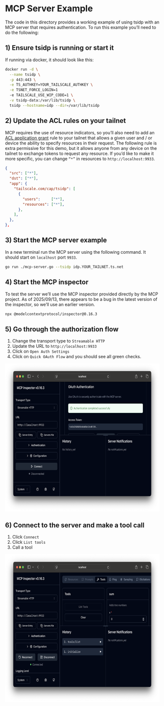 # MCP Server Example

The code in this directory provides a working example of using tsidp with an MCP server that requires authentication. To run this example you’ll need to do the following:

## 1) Ensure tsidp is running or start it

If running via docker, it should look like this:

```bash
docker run -d \
  --name tsidp \
  -p 443:443 \
  -e TS_AUTHKEY=YOUR_TAILSCALE_AUTHKEY \
  -e TSNET_FORCE_LOGIN=1
  -e TAILSCALE_USE_WIP_CODE=1 \
  -v tsidp-data:/var/lib/tsidp \
  tsidp --hostname=idp --dir=/var/lib/tsidp
```

## 2) Update the ACL rules on your tailnet

MCP requires the use of resource indicators, so you’ll also need to add an [ACL application grant](https://tailscale.com/kb/1537/grants-app-capabilities) rule to your tailnet that allows a given user and / or device the ability to specify resources in their request. The following rule is extra permissive for this demo, but it allows anyone from any device on the tailnet to exchange tokens to request any resource. If you’d like to make it more specific, you can change `“*”` in resources to `http://localhost:9933`.

```json
{
  "src": ["*"],
  "dst": ["*"],
  "app": {
    "tailscale.com/cap/tsidp": [
      {
        "users":     ["*"],
        "resources": ["*"],
      },
    ],
  },
},
```

## 3) Start the MCP server example

In a new terminal run the MCP server using the following command. It should start on `localhost` port `9933`.

```bash
go run ./mcp-server.go --tsidp idp.YOUR_TAILNET.ts.net
```

## 4) Start the MCP inspector

To test the server we’ll use the MCP inspector provided directly by the MCP project. As of 2025/09/13, there appears to be a bug in the latest version of the inspector, so we’ll use an earlier version.

```bash
npx @modelcontextprotocol/inspector@0.16.3
```

## 5) Go through the authorization flow

1. Change the transport type to `Streamable HTTP`
2. Update the URL to `http://localhost:9933`
3. Click on `Open Auth Settings`
4. Click on `Quick OAuth Flow` and you should see all green checks.

<img width="705" height="483" alt="A screenshot of a sucessfully completed auth flow in the MCP inspector." src="./images/authorization-flow.png" />

## 6) Connect to the server and make a tool call

1. Click `Connect`
2. Click `List tools`
3. Call a tool

<img width="705" height="483" alt="A screenshot of a tool call being made in the MCP inspector after a sucessful authorization." src="./images/tool-call.png" />
